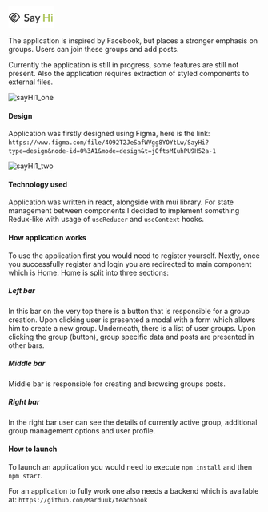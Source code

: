 ![](src/logo_app.png)

The application is inspired by Facebook, but places a stronger emphasis on groups. Users can join these groups and add posts.

Currently the application is still in progress, some features are still not present. Also the application requires extraction of styled components to external files.

![sayHI1_one](https://github.com/aleksagal/say-hi/assets/137703211/d689aea3-7363-4dd0-a219-b0b3853fc35d)

#### Design
Application was firstly designed using Figma, here is the link: ```https://www.figma.com/file/4O92T2JeSafWVgg8YOYtLw/SayHi?type=design&node-id=0%3A1&mode=design&t=jOftsMIuhPU9H52a-1```

![sayHI1_two](https://github.com/aleksagal/say-hi/assets/137703211/7e3a513b-ca9b-4486-a7ba-f75141629b6d)

#### Technology used
Application was written in react, alongside with mui library.
For state management between components I decided to implement something Redux-like with usage of ```useReducer``` and ```useContext``` hooks.

#### How application works
To use the application first you would need to register yourself. Nextly, once you successfully register and login
you are redirected to main component which is Home. Home is split into three sections:

##### Left bar
In this bar on the very top there is a button that is responsible for a group creation. Upon clicking user is presented a modal with a form which allows him to create a new group.
Underneath, there is a list of user groups. Upon clicking the group (button), group specific data and posts are presented in other bars.
##### Middle bar
Middle bar is responsible for creating and browsing groups posts.
##### Right bar
In the right bar user can see the details of currently active group, additional group management options and user profile.

#### How to launch
To launch an application you would need to execute ```npm install``` and then ```npm start```.

For an application to fully work one also needs a backend which is available at: ```https://github.com/Marduuk/teachbook```

